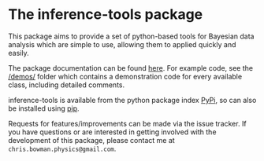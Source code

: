# The inference-tools package
This package aims to provide a set of python-based tools for Bayesian data analysis
which are simple to use, allowing them to applied quickly and easily.

The package documentation can be found [here](https://inference-tools.readthedocs.io/en/latest/). 
For example code, see the [/demos/](https://github.com/C-bowman/inference_tools/tree/master/demos) folder 
which contains a demonstration code for every available class, including detailed comments.

inference-tools is available from the python package index [PyPi](https://pypi.org/project/inference-tools/), so
can also be installed using [pip](https://pip.pypa.io/en/stable/).

Requests for features/improvements can be made via the issue tracker. If you have questions
or are interested in getting involved with the development of this package, please contact
me at `chris.bowman.physics@gmail.com`.